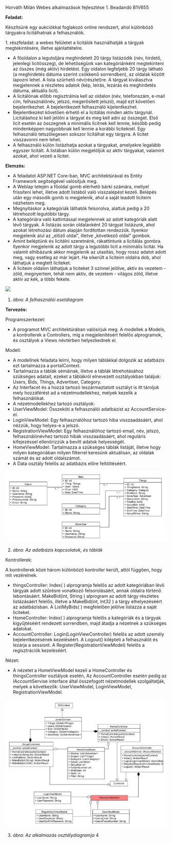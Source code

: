 ﻿Horváth Milán  Webes alkalmazások fejlesztése  1. Beadandó B1V655 

**Feladat:**  
 
Készítsünk egy aukciókkal foglakozó online rendszert, ahol különböző tárgyakra licitálhatnak a felhasználók.  

1\. részfeladat: a webes felületet a licitálók használhatják a tárgyak megtekintésére, illetve ajánlattételre.  

- A  főoldalon  a  legutoljára  meghirdetett  20  tárgy  listázódik  (név,  hirdető,  jelenlegi licitösszeg), de lehetőségünk van kategóriánként megtekinteni az összes (még aktív) hirdetést.  Egy  oldalon  legfeljebb  20  tárgy  látható  (a  meghirdetés  dátuma  szerint csökkenő sorrendben), az oldalak között lapozni lehet. A lista szűrhető név(részlet)re. A tárgyat kiválasztva megjelennek a részletes adatok (kép, leírás, lezárás és meghirdetés dátuma, aktuális licit).  
- A  licitálónak  előbb  regisztrálnia  kell  az  oldalon  (név,  telefonszám,  e-mail  cím, felhasználónév,  jelszó,  megerősített  jelszó),  majd  ezt  követően  bejelentkezhet.  A bejelentkezett felhasználó kijelentkezhet.  
- Bejelentkezést követően érhető el a licitálás minden aktív tárgynál. Licitáláshoz ki kell jelölni a tárgyat és meg kell adni az összeget. Első licit esetén az összegnek a minimális licitnek kell lennie, később pedig mindenképpen nagyobbnak kell lennie a korábbi liciteknél.  Egy  felhasználó  tetszőlegesen  sokszor  licitálhat  egy  tárgyra.  A  licitet visszavonni nem lehet. 
- A felhasználó külön listázhatja azokat a tárgyakat, amelyekre legalább egyszer licitált. A listában külön megjelöljük az aktív tárgyakat, valamint azokat, ahol vezeti a licitet. 

**Elemzés:** 

- A  feladatot  ASP.NET  Core-ban,  MVC  architektúrával  és  Entity  Framework segítségével valósítjuk meg. 
- A Weblap tetején a főoldal gomb elérhető bárki számára, mellyel frissíteni lehet, illetve adott listából való visszalépést kezeli. Belépés után egy második gomb is megjelenik, ahol a saját leadott liciteim nézhetem meg. 
- Megnyitáskor a kategóriák láthatók felsorolva, alattuk pedig a 20 létrehozott legutóbbi tárgy. 
- A kategóriára való kattintással megjelennek az adott kategóriák alatt lévő tárgyak. A listázás során oldalanként 20 tárgyat listázunk, ahol azokat létrehozási dátum alapján fordítottan rendezzük. Ilyenkor megjelenik alul az „előző oldal”, illetve „következő oldal” gombok. 
- Amint  beléptünk  és  licitálni  szeretnénk,  rákattintunk  a  licitálás  gombra.  Ilyenkor megjelenik az adott tárgy a legutóbbi licit a minimális licitár. Ha valamit elhibázunk akkor megjelenik az utasítás, hogy rossz adatot adott meg, vagy esetleg az már lejárt. Ha sikerült a liciteim oldalra dob, ahol láthatjuk a megtett liciteket. 
- A  liciteim  oldalon  láthatjuk a  liciteket 3 színnel  jelölve, aktív  és  vezetem  - zöld, megnyertem, tehát nem aktív, de vezetem - világos zöld, illetve aktív az kék, a többi fekete. 

![](Aspose.Words.cc1bbccb-d5f1-4f01-976d-f29ec34eccdc.001.png)

1. *ábra: A felhasználói esetdiagram* 

**Tervezés:** 

Programszerkezet: 

- A  programot  MVC  architektúrában  valósírjuk  meg.  A  modellek  a  Models,  a kontrollerek a Controllers, míg a megjelenítésért felelős alprogramok, és osztályok a Views névtérben helyezkednek el. 

Modell: 

- A  modellnek  feladata  leírni,  hogy  milyen  táblákkal  dolgozik  az  adatbázis  ezt tartalmazza a portalContext. 
- Tartalmazza a táblák sémáinak, illetve a táblák létrehotásához szükséges adatait, ezeket a táblákról elnevezett osztályokban találjuk: Users, Bids, Things, Advertiser, Category. 
- Az Interfacet és a hozzá tartozó leszármaztatott osztályt is itt tároljuk mely hozzáférést ad a nézetmodellekhez, melyek kezelik a felhasználókat. 
- A nézetmodellekhez tartozó osztályok: 
- UserViewModel: Összeköti a felhasználói adatbázist az AccountService-el. 
- LoginViewModel: Egy felhasználóhoz tartozó hiba visszaadásáért, ahol nézzük, hogy helyes-e a jelszó. 
- RegistrationViewModel:  Egy  felhasználóhoz  tartozó  email,  név,  jelszó, felhasználónévhez  tartozó  hibák  visszaadásáért,  ahol  reguláris  kifejezéssel ellenőrizzük a bevitt adatok helyességét. 
- HomeViewModel: Tartalmazza a szükséges táblák listáját, illetve hogy milyen kategóriában milyen filterrel keresünk aktuálisan, az oldalak számát és az adott oldalszámot. 
- A Data osztály felelős az adatbázis előre feltöltéséért. 

![](Aspose.Words.cc1bbccb-d5f1-4f01-976d-f29ec34eccdc.002.jpeg)

2. *ábra: Az adatbázis kapcsolatok, és táblák* 

Kontrollerek: 

A kontrollerek közé három különböző kontroller került, attól függően, hogy mit vezérelnek. 

- thingsController: Index( ) alprogramja felelős az adott kategóriában lévő tárgyak adott szűrésre  vonatkozó  felsorolásáért,  annak  oldalra  történő  lebontásáért.  MakeBid(int, String ) alprogram az adott tárgy részletes listázásáért felelős, illetve a MakeBid(int, Int32 ) a tárgy elhelyezéséért az adatbázisban. A ListMyBids( ) megfelelően jelölve listázza a saját liciteket. 
- HomeController: Index( ) alprogramja felelős a kategóriák és a tárgyak kigyűjtéséért rendezett sorrendben, majd átadja a nézetnek a szükséges adatokat. 
- AccountController:  Login(LoginViewController)  felelős  az  adott  személy bejelentkezésének kezeléséért. A Logout() kilépteti a felhasználót és lezárja a sessiont. A Register(RegistrationViewModel) felelős a regisztrációk kezeléséért. 

Nézet: 

- A nézetet a HomeViewModel kezeli a HomeController és thingsController osztályok esetén,  Az  AccountController  esetén  pedig  az  IAccountServise  interface  által összefogott  nézetmodellek  szolgáltatják,  melyek  a  következők:  UserViewModel, LoginViewModel, RegistrationViewModel. 

![](Aspose.Words.cc1bbccb-d5f1-4f01-976d-f29ec34eccdc.003.jpeg)

3. *ábra: Az alkalmazás osztálydiagramja* 
4 
